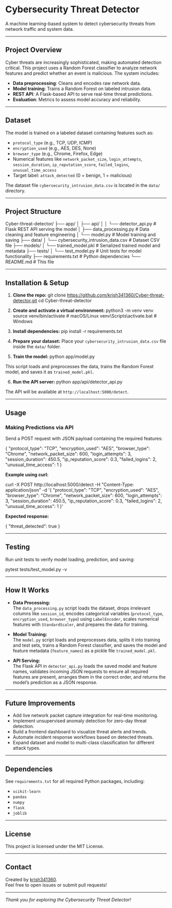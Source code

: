# Cybersecurity Threat Detector

A machine learning-based system to detect cybersecurity threats from network traffic and system data.

---

## Project Overview

Cyber threats are increasingly sophisticated, making automated detection critical. This project uses a Random Forest classifier to analyze network features and predict whether an event is malicious. The system includes:

- **Data preprocessing**: Cleans and encodes raw network data.
- **Model training**: Trains a Random Forest on labeled intrusion data.
- **REST API**: A Flask-based API to serve real-time threat predictions.
- **Evaluation**: Metrics to assess model accuracy and reliability.

---

## Dataset

The model is trained on a labeled dataset containing features such as:

- `protocol_type` (e.g., TCP, UDP, ICMP)
- `encryption_used` (e.g., AES, DES, None)
- `browser_type` (e.g., Chrome, Firefox, Edge)
- Numerical features like `network_packet_size`, `login_attempts`, `session_duration`, `ip_reputation_score`, `failed_logins`, `unusual_time_access`
- Target label: `attack_detected` (0 = benign, 1 = malicious)

The dataset file `cybersecurity_intrusion_data.csv` is located in the `data/` directory.

---

## Project Structure

Cyber-threat-detector/
├── app/
│ ├── api/
│ │ └── detector_api.py # Flask REST API serving the model
│ ├── data_processing.py # Data cleaning and feature engineering
│ └── model.py # Model training and saving
├── data/
│ └── cybersecurity_intrusion_data.csv # Dataset CSV file
├── models/
│ └── trained_model.pkl # Serialized trained model and metadata
├── tests/
│ └── test_model.py # Unit tests for model functionality
├── requirements.txt # Python dependencies
└── README.md # This file


---

## Installation & Setup

1. **Clone the repo:**
git clone https://github.com/krish341360/Cyber-threat-detector.git
cd Cyber-threat-detector


2. **Create and activate a virtual environment:**
python3 -m venv venv
source venv/bin/activate # macOS/Linux
venv\Scripts\activate.bat # Windows


3. **Install dependencies:**
pip install -r requirements.txt


4. **Prepare your dataset:**
Place your `cybersecurity_intrusion_data.csv` file inside the `data/` folder.

5. **Train the model:**
python app/model.py

This script loads and preprocesses the data, trains the Random Forest model, and saves it as `trained_model.pkl`.

6. **Run the API server:**
python app/api/detector_api.py

The API will be available at `http://localhost:5000/detect`.

---

## Usage

### Making Predictions via API

Send a POST request with JSON payload containing the required features:

{
"protocol_type": "TCP",
"encryption_used": "AES",
"browser_type": "Chrome",
"network_packet_size": 600,
"login_attempts": 3,
"session_duration": 450.5,
"ip_reputation_score": 0.3,
"failed_logins": 2,
"unusual_time_access": 1
}


**Example using curl:**

curl -X POST http://localhost:5000/detect
-H "Content-Type: application/json"
-d '{
"protocol_type": "TCP",
"encryption_used": "AES",
"browser_type": "Chrome",
"network_packet_size": 600,
"login_attempts": 3,
"session_duration": 450.5,
"ip_reputation_score": 0.3,
"failed_logins": 2,
"unusual_time_access": 1
}'


**Expected response:**

{
"threat_detected": true
}


---

## Testing

Run unit tests to verify model loading, prediction, and saving:

pytest tests/test_model.py -v


---

## How It Works

- **Data Processing:**  
  The `data_processing.py` script loads the dataset, drops irrelevant columns like `session_id`, encodes categorical variables (`protocol_type`, `encryption_used`, `browser_type`) using `LabelEncoder`, scales numerical features with `StandardScaler`, and prepares the data for training.

- **Model Training:**  
  The `model.py` script loads and preprocesses data, splits it into training and test sets, trains a Random Forest classifier, and saves the model and feature metadata (`feature_names`) as a pickle file `trained_model.pkl`.

- **API Serving:**  
  The Flask API in `detector_api.py` loads the saved model and feature names, validates incoming JSON requests to ensure all required features are present, arranges them in the correct order, and returns the model’s prediction as a JSON response.

---

## Future Improvements

- Add live network packet capture integration for real-time monitoring.
- Implement unsupervised anomaly detection for zero-day threat detection.
- Build a frontend dashboard to visualize threat alerts and trends.
- Automate incident response workflows based on detected threats.
- Expand dataset and model to multi-class classification for different attack types.

---

## Dependencies

See `requirements.txt` for all required Python packages, including:

- `scikit-learn`
- `pandas`
- `numpy`
- `flask`
- `joblib`

---

## License

This project is licensed under the MIT License.

---

## Contact

Created by [krish341360](https://github.com/krish341360).  
Feel free to open issues or submit pull requests!

---

*Thank you for exploring the Cybersecurity Threat Detector!*
